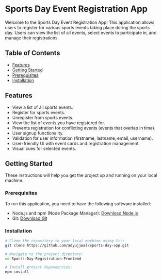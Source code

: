 # Sports Day Event Registration App

Welcome to the Sports Day Event Registration App! This application allows users to register for various sports events taking place during the sports day. Users can view the list of all events, select events to participate in, and manage their registrations.

## Table of Contents

- [Features](#features)
- [Getting Started](#getting-started)
- [Prerequisites](#prerequisites)
- [Installation](#installation)

## Features

- View a list of all sports events.
- Register for sports events.
- Unregister from sports events.
- View the list of events you have registered for.
- Prevents registration for conflicting events (events that overlap in time).
- User signup functionality.
- Validation for user information (firstname, lastname, email, username).
- User-friendly UI with event cards and registration management.
- Visual cues for selected events.

## Getting Started

These instructions will help you get the project up and running on your local machine.

### Prerequisites

To run this application, you need to have the following software installed:

- Node.js and npm (Node Package Manager): [Download Node.js](https://nodejs.org/)
- Git: [Download Git](https://git-scm.com/)

### Installation

```bash
# Clone the repository to your local machine using Git:
git clone https://github.com/adyujjwal/sports-day-app.git

# Navigate to the project directory:
cd Sports-Day-Registration-Frontend

# Install project dependencies:
npm install
